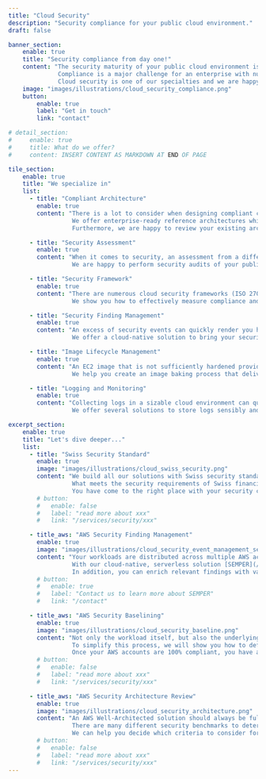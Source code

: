 ```yaml
---
title: "Cloud Security"
description: "Security compliance for your public cloud environment."
draft: false

banner_section:
    enable: true
    title: "Security compliance from day one!"
    content: "The security maturity of your public cloud environment is business critical.
              Compliance is a major challenge for an enterprise with numerous workloads.<br><br>
              Cloud security is one of our specialties and we are happy to support you!"
    image: "images/illustrations/cloud_security_compliance.png"
    button:
        enable: true
        label: "Get in touch"
        link: "contact"

# detail_section:
#     enable: true
#     title: What do we offer?
#     content: INSERT CONTENT AS MARKDOWN AT END OF PAGE

tile_section:
    enable: true
    title: "We specialize in"
    list:
      - title: "Compliant Architecture"
        enable: true
        content: "There is a lot to consider when designing compliant cloud solutions.<br><br>
                  We offer enterprise-ready reference architectures which are fully [CIS Control](/faq/#cis \"What is CIS compliance?\") compliant.
                  Furthermore, we are happy to review your existing architectures for possible security vulnerabilities."

      - title: "Security Assessment"
        enable: true
        content: "When it comes to security, an assessment from a different angle can be crucial.<br><br>
                  We are happy to perform security audits of your public cloud environment and help you mitigate the findings."

      - title: "Security Framework"
        enable: true
        content: "There are numerous cloud security frameworks (ISO 27000 family, CIS Controls, BSI C5, NIST) with different scopes.<br><br>
                  We show you how to effectively measure compliance and respond appropriately when violations occur."

      - title: "Security Finding Management"
        enable: true
        content: "An excess of security events can quickly render you helpless in a critical situation.<br><br>
                  We offer a cloud-native solution to bring your security events under control and streamline security surveillance."

      - title: "Image Lifecycle Management"
        enable: true
        content: "An EC2 image that is not sufficiently hardened provides a large attack surface for unauthorized access.<br><br>
                  We help you create an image baking process that delivers hardened EC2 images to your organization and validates them continously."

      - title: "Logging and Monitoring"
        enable: true
        content: "Collecting logs in a sizable cloud environment can quickly become a major challenge.<br><br>
                  We offer several solutions to store logs sensibly and forward them to a monitoring solution of your choice."

excerpt_section:
    enable: true
    title: "Let's dive deeper..."
    list:
      - title: "Swiss Security Standard"
        enable: true
        image: "images/illustrations/cloud_swiss_security.png"
        content: "We build all our solutions with Swiss security standards in focus.<br>
                  What meets the security requirements of Swiss financial institutions leaves little room for security vulnerabilities.
                  You have come to the right place with your security concerns!"
        # button:
        #   enable: false
        #   label: "read more about xxx"
        #   link: "/services/security/xxx"

      - title_aws: "AWS Security Finding Management"
        enable: true
        image: "images/illustrations/cloud_security_event_management_semper.png"
        content: "Your workloads are distributed across multiple AWS accounts and possibly even different regions?<br>
                  With our cloud-native, serverless solution [SEMPER](/contact/ 'Contact us for more information!'), you can centrally provision Amazon EventBridge and AWS Config Rules and meaningfully filter resulting events as well as AWS Security Hub and Amazon GuardDuty Findings.
                  In addition, you can enrich relevant findings with valuable additional information and manage the entire solution from a central [Policy as Code](/faq/#pac 'What is Policy as Code?') repository."
        # button:
        #   enable: true
        #   label: "Contact us to learn more about SEMPER"
        #   link: "/contact"

      - title_aws: "AWS Security Baselining"
        enable: true
        image: "images/illustrations/cloud_security_baseline.png"
        content: "Not only the workload itself, but also the underlying cloud foundation must be safety-compliant.<br>
                  To simplify this process, we will show you how to define and implement a set of basic security controls in your AWS organization.
                  Once your AWS accounts are 100% compliant, you have a lot less to worry about."
        # button:
        #   enable: false
        #   label: "read more about xxx"
        #   link: "/services/security/xxx"

      - title_aws: "AWS Security Architecture Review"
        enable: true
        image: "images/illustrations/cloud_security_architecture.png"
        content: "An AWS Well-Architected solution should always be fully compliant.<br>
                  There are many different security benchmarks to determine the compliance rate.
                  We can help you decide which criteria to consider for benchmarking and will be happy to review your architecture for potential security vulnerabilities."
        # button:
        #   enable: false
        #   label: "read more about xxx"
        #   link: "/services/security/xxx"
---
```

